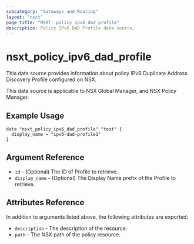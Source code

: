 ```yaml
---
subcategory: "Gateways and Routing"
layout: "nsxt"
page_title: "NSXT: policy_ipv6_dad_profile"
description: Policy IPv6 DAD Profile data source.
---
```


# nsxt_policy_ipv6_dad_profile

This data source provides information about policy IPv6 Duplicate Address Discovery Profile configured on NSX.

This data source is applicable to NSX Global Manager, and NSX Policy Manager.

## Example Usage

```hcl
data "nsxt_policy_ipv6_dad_profile" "test" {
  display_name = "ipv6-dad-profile1"
}
```

## Argument Reference

* `id` - (Optional) The ID of Profile to retrieve.
* `display_name` - (Optional) The Display Name prefix of the Profile to retrieve.

## Attributes Reference

In addition to arguments listed above, the following attributes are exported:

* `description` - The description of the resource.
* `path` - The NSX path of the policy resource.
